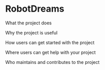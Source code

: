# RobotDreams

What the project does


Why the project is useful


How users can get started with the project


Where users can get help with your project


Who maintains and contributes to the project

